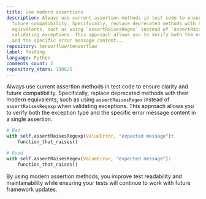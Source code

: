 ```yaml
---
title: Use modern assertions
description: Always use current assertion methods in test code to ensure clarity and
  future compatibility. Specifically, replace deprecated methods with their modern
  equivalents, such as using `assertRaisesRegex` instead of `assertRaisesRegexp` when
  validating exceptions. This approach allows you to verify both the exception type
  and the specific error message content...
repository: tensorflow/tensorflow
label: Testing
language: Python
comments_count: 2
repository_stars: 190625
---
```


Always use current assertion methods in test code to ensure clarity and future compatibility. Specifically, replace deprecated methods with their modern equivalents, such as using `assertRaisesRegex` instead of `assertRaisesRegexp` when validating exceptions. This approach allows you to verify both the exception type and the specific error message content in a single assertion.

```python
# Bad
with self.assertRaisesRegexp(ValueError, "expected message"):
    function_that_raises()

# Good
with self.assertRaisesRegex(ValueError, "expected message"):
    function_that_raises()
```

By using modern assertion methods, you improve test readability and maintainability while ensuring your tests will continue to work with future framework updates.